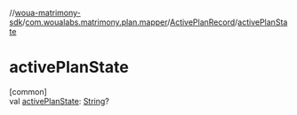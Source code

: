//[woua-matrimony-sdk](../../../index.md)/[com.woualabs.matrimony.plan.mapper](../index.md)/[ActivePlanRecord](index.md)/[activePlanState](active-plan-state.md)

# activePlanState

[common]\
val [activePlanState](active-plan-state.md): [String](https://kotlinlang.org/api/latest/jvm/stdlib/kotlin/-string/index.html)?
